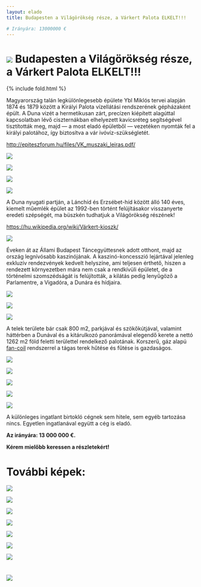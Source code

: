 ```yaml
---
layout: elado
title: Budapesten a Világörökség része, a Várkert Palota ELKELT!!!

# Irányára: 13000000 €
---
```


# ![](http://i.imgur.com/zhzPvJV.jpg) Budapesten a Világörökség része, a Várkert Palota **ELKELT!!!**

{% include fold.html %}

Magyarország talán legkülönlegesebb épülete Ybl Miklós tervei alapján 1874 és 1879 között a Királyi Palota vízellátási rendszerének gépházaként épült. A Duna vizét a hermetikusan zárt, precízen kiépített alagúttal kapcsolatban lévő ciszternákban elhelyezett kavicsréteg segítségével tisztították meg, majd — a most eladó épületből — vezetéken nyomták fel a királyi palotához, így biztosítva a vár ivóvíz-szükségletét.

http://epiteszforum.hu/files/VK_muszaki_leiras.pdf/

![](http://i.imgur.com/ad3lA3Q.jpg)

![](http://i.imgur.com/ejPMmsq.jpg)

![](http://i.imgur.com/VoRqZfc.jpg)

![](http://i.imgur.com/7c6NB2Q.jpg)

A Duna nyugati partján, a Lánchíd és Erzsébet-híd között álló 140 éves, kiemelt műemlék épület az 1992-ben történt felújításakor visszanyerte eredeti szépségét, ma büszkén tudhatjuk a Világörökség részének!

https://hu.wikipedia.org/wiki/Várkert-kioszk/

![](http://i.imgur.com/7CMIsJR.jpg)

Éveken át az Állami Budapest Táncegyüttesnek adott otthont, majd az ország legnívósabb kaszinójának. A kaszinó-koncesszió lejártával jelenleg exkluzív rendezvények kedvelt helyszíne, ami teljesen érthető,  hiszen a rendezett környezetben mára nem csak a rendkívüli épületet, de a történelmi szomszédságát is felújították,  a kilátás pedig lenyűgöző a Parlamentre, a Vigadóra, a Dunára és hídjaira.

![](http://i.imgur.com/4qouSJH.jpg)

![](http://i.imgur.com/yRFc17Y.jpg)

![](http://i.imgur.com/vTnei1e.jpg)

A telek területe bár csak 800 m2, parkjával és szökőkútjával, valamint háttérben a Dunával és a kitárulkozó panorámával elegendő kerete a nettó 1262 m2 föld feletti területtel rendelkező palotának. Korszerű, gáz alapú [fan-coil](http://fan-coil.mtt.hu/) rendszerrel a tágas terek hűtése és fűtése is gazdaságos.

![](http://i.imgur.com/d6x6ZPN.jpg)

![](http://i.imgur.com/3QIV180.jpg)

![](http://i.imgur.com/wQKlYRW.jpg)

![](http://i.imgur.com/UTgG4zJ.jpg)

![](http://i.imgur.com/CCkDz5n.jpg)

A különleges ingatlant birtokló cégnek sem  hitele, sem egyéb tartozása nincs. Egyetlen ingatlanával együtt a cég is eladó.

**Az irányára: 13 000 000 €.**

**Kérem mielőbb keressen a részletekért!**

# További képek:

![](http://i.imgur.com/1YhhjcA.jpg)

![](http://i.imgur.com/R5x2zgc.jpg)

![](http://i.imgur.com/MUKCyX5.jpg)

![](http://i.imgur.com/wsV4Rhl.jpg)

![](http://i.imgur.com/QcqbxNt.jpg)

![](http://i.imgur.com/xe6uyoT.jpg)

![](http://i.imgur.com/cqmjfY6.jpg)

# ![](http://i.imgur.com/tjIXf71.jpg)
